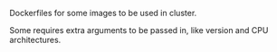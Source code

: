 Dockerfiles for some images to be used in cluster.

Some requires extra arguments to be passed in, like version and CPU architectures.